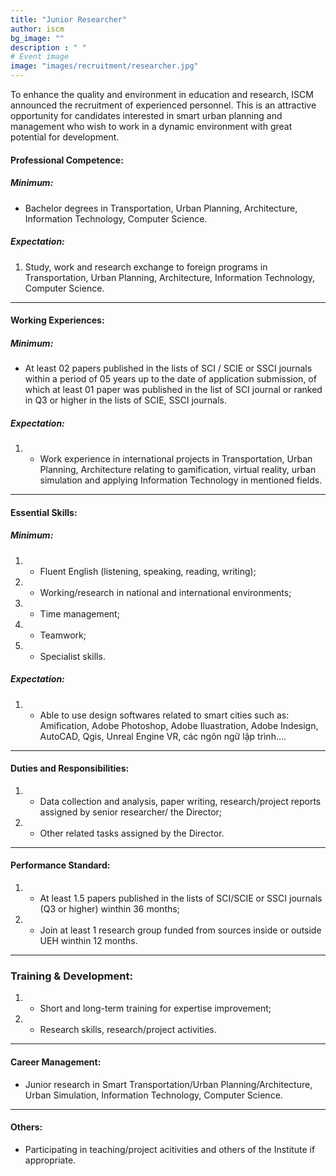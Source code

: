 ```yaml
---
title: "Junior Researcher"
author: iscm
bg_image: ""
description : " "
# Event image
image: "images/recruitment/researcher.jpg"
---
```


To enhance the quality and environment in education and research, ISCM announced the recruitment of experienced personnel. This is an attractive opportunity for candidates interested in smart urban planning and management who wish to work in a dynamic environment with great potential for development.

#### Professional Competence:
##### Minimum:
- Bachelor degrees in Transportation, Urban Planning, Architecture, Information Technology, Computer Science.
##### Expectation:
1. Study, work and research exchange to foreign programs in Transportation, Urban Planning, Architecture, Information Technology, Computer Science.
***

#### Working Experiences:
##### Minimum:
- At least 02 papers published in the lists of SCI / SCIE or SSCI journals within a period of 05 years up to the date of application submission, of which at least 01 paper was published in the list of SCI journal or ranked in Q3 or higher in the lists of SCIE, SSCI journals.
##### Expectation:
1. - Work experience in international projects in Transportation, Urban Planning, Architecture relating to gamification, virtual reality, urban simulation and applying Information Technology in mentioned fields.
***

#### Essential Skills:
##### Minimum:
1. - Fluent English (listening, speaking, reading, writing);
2. - Working/research in national and international environments;
3. - Time management;
4. - Teamwork;
5. - Specialist skills.
##### Expectation:
1. - Able to use design softwares related to smart cities such as: Amification, Adobe Photoshop, Adobe Iluastration, Adobe Indesign, AutoCAD, Qgis, Unreal Engine VR, các ngôn ngữ lập trình....
***

#### Duties and Responsibilities:
1. - Data collection and analysis, paper writing, research/project reports assigned by senior researcher/ the Director;
2. - Other related tasks assigned by the Director.
***

#### Performance Standard:
1. - At least 1.5 papers published in the lists of SCI/SCIE or SSCI journals (Q3 or higher) winthin 36 months;
2. - Join at least 1 research group funded from sources inside or outside UEH winthin 12 months.
***
### Training & Development:
1. - Short and long-term training for expertise improvement; 
2. - Research skills, research/project activities.
***

#### Career Management:
- Junior research in Smart Transportation/Urban Planning/Architecture, Urban Simulation, Information Technology, Computer Science.
***

#### Others:
- Participating in teaching/project acitivities and others of the Institute if appropriate.